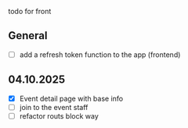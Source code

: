todo for front 

## General
- [ ] add a refresh token function to the app (frontend)

## 04.10.2025 
- [x] Event detail page with base info
- [ ] join to the event staff
- [ ] refactor routs block way